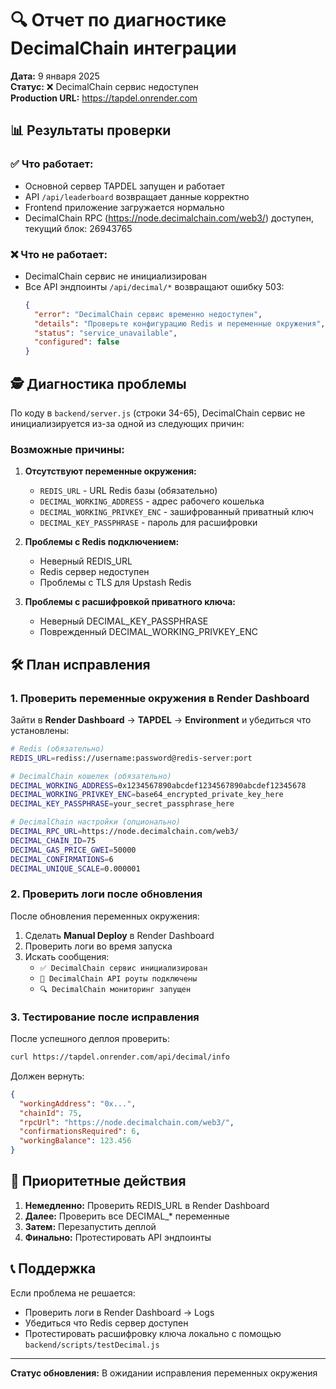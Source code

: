 # 🔍 Отчет по диагностике DecimalChain интеграции

**Дата:** 9 января 2025  
**Статус:** ❌ DecimalChain сервис недоступен  
**Production URL:** https://tapdel.onrender.com

## 📊 Результаты проверки

### ✅ Что работает:
- Основной сервер TAPDEL запущен и работает
- API `/api/leaderboard` возвращает данные корректно
- Frontend приложение загружается нормально
- DecimalChain RPC (https://node.decimalchain.com/web3/) доступен, текущий блок: 26943765

### ❌ Что не работает:
- DecimalChain сервис не инициализирован
- Все API эндпоинты `/api/decimal/*` возвращают ошибку 503:
  ```json
  {
    "error": "DecimalChain сервис временно недоступен",
    "details": "Проверьте конфигурацию Redis и переменные окружения",
    "status": "service_unavailable",
    "configured": false
  }
  ```

## 🕵️ Диагностика проблемы

По коду в `backend/server.js` (строки 34-65), DecimalChain сервис не инициализируется из-за одной из следующих причин:

### Возможные причины:
1. **Отсутствуют переменные окружения:**
   - `REDIS_URL` - URL Redis базы (обязательно)
   - `DECIMAL_WORKING_ADDRESS` - адрес рабочего кошелька
   - `DECIMAL_WORKING_PRIVKEY_ENC` - зашифрованный приватный ключ
   - `DECIMAL_KEY_PASSPHRASE` - пароль для расшифровки

2. **Проблемы с Redis подключением:**
   - Неверный REDIS_URL
   - Redis сервер недоступен
   - Проблемы с TLS для Upstash Redis

3. **Проблемы с расшифровкой приватного ключа:**
   - Неверный DECIMAL_KEY_PASSPHRASE
   - Поврежденный DECIMAL_WORKING_PRIVKEY_ENC

## 🛠️ План исправления

### 1. Проверить переменные окружения в Render Dashboard

Зайти в **Render Dashboard** → **TAPDEL** → **Environment** и убедиться что установлены:

```bash
# Redis (обязательно)
REDIS_URL=rediss://username:password@redis-server:port

# DecimalChain кошелек (обязательно)
DECIMAL_WORKING_ADDRESS=0x1234567890abcdef1234567890abcdef12345678
DECIMAL_WORKING_PRIVKEY_ENC=base64_encrypted_private_key_here
DECIMAL_KEY_PASSPHRASE=your_secret_passphrase_here

# DecimalChain настройки (опционально)
DECIMAL_RPC_URL=https://node.decimalchain.com/web3/
DECIMAL_CHAIN_ID=75
DECIMAL_GAS_PRICE_GWEI=50000
DECIMAL_CONFIRMATIONS=6
DECIMAL_UNIQUE_SCALE=0.000001
```

### 2. Проверить логи после обновления

После обновления переменных окружения:
1. Сделать **Manual Deploy** в Render Dashboard
2. Проверить логи во время запуска
3. Искать сообщения:
   - `✅ DecimalChain сервис инициализирован`
   - `🔗 DecimalChain API роуты подключены`
   - `🔍 DecimalChain мониторинг запущен`

### 3. Тестирование после исправления

После успешного деплоя проверить:
```bash
curl https://tapdel.onrender.com/api/decimal/info
```

Должен вернуть:
```json
{
  "workingAddress": "0x...",
  "chainId": 75,
  "rpcUrl": "https://node.decimalchain.com/web3/",
  "confirmationsRequired": 6,
  "workingBalance": 123.456
}
```

## 🎯 Приоритетные действия

1. **Немедленно:** Проверить REDIS_URL в Render Dashboard
2. **Далее:** Проверить все DECIMAL_* переменные
3. **Затем:** Перезапустить деплой
4. **Финально:** Протестировать API эндпоинты

## 📞 Поддержка

Если проблема не решается:
- Проверить логи в Render Dashboard → Logs
- Убедиться что Redis сервер доступен
- Протестировать расшифровку ключа локально с помощью `backend/scripts/testDecimal.js`

---

**Статус обновления:** В ожидании исправления переменных окружения 